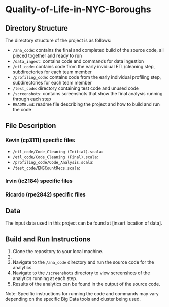 # Quality-of-Life-in-NYC-Boroughs

## Directory Structure

The directory structure of the project is as follows:

- `/ana_code`: contains the final and completed build of the source code, all pieced together and ready to run
- `/data_ingest`: contains code and commands for data ingestion
- `/etl_code`: contains code from the early invidiual ETL/cleaning step, subdirectories for each team member
- `/profiling_code`: contains code from the early individual profiling step, subdirectories for each team member
- `/test_code`: directory containing test code and unused code
- `/screenshots`: contains screenshots that show the final analysis running through each step
- `README.md`: readme file describing the project and how to build and run the code

## File Description
### Kevin (cp3111) specific files
- `/etl_code/Code_Cleaning (Initial).scala`: 
- `/etl_code/Code_Cleaning (Final).scala`: 
- `/profiling_code/Code_Analysis.scala`: 
- `/test_code/EMSCountRecs.scala`: 
### Irvin (ic2184) specific files
### Ricardo (rpe2842) specific files


## Data

The input data used in this project can be found at [insert location of data]. 

## Build and Run Instructions

1. Clone the repository to your local machine.
2. 
5. Navigate to the `/ana_code` directory and run the source code for the analytics.
6. Navigate to the `/screenshots` directory to view screenshots of the analytics running at each step.
7. Results of the analytics can be found in the output of the source code.

Note: Specific instructions for running the code and commands may vary depending on the specific Big Data tools and cluster being used.
